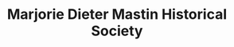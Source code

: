 ---
layout: repo
title: "Marjorie Dieter Mastin Historical Society"
id: 19132
permalink: repos/19132/
---